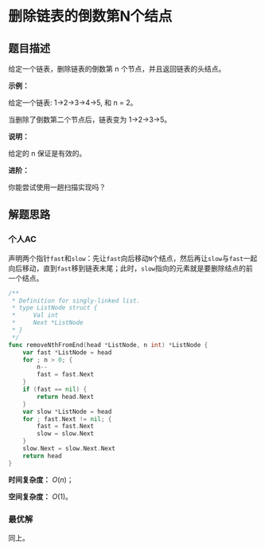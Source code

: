 # 删除链表的倒数第N个结点

## 题目描述

给定一个链表，删除链表的倒数第 n 个节点，并且返回链表的头结点。

**示例：**

给定一个链表: 1->2->3->4->5, 和 n = 2。

当删除了倒数第二个节点后，链表变为 1->2->3->5。

**说明：**

给定的 n 保证是有效的。

**进阶：**

你能尝试使用一趟扫描实现吗？

## 解题思路

### 个人AC

声明两个指针`fast`和`slow`：先让`fast`向后移动`N`个结点，然后再让`slow`与`fast`一起向后移动，直到`fast`移到链表末尾；此时，`slow`指向的元素就是要删除结点的前一个结点。

```go
/**
 * Definition for singly-linked list.
 * type ListNode struct {
 *     Val int
 *     Next *ListNode
 * }
 */
func removeNthFromEnd(head *ListNode, n int) *ListNode {
    var fast *ListNode = head
    for ; n > 0; {
        n--
        fast = fast.Next
    }
    if (fast == nil) {
        return head.Next
    }
    var slow *ListNode = head
    for ; fast.Next != nil; {
        fast = fast.Next
        slow = slow.Next
    }
    slow.Next = slow.Next.Next
    return head
}
```

**时间复杂度：** $O(n)$；

**空间复杂度：** $O(1)$。

### 最优解

同上。